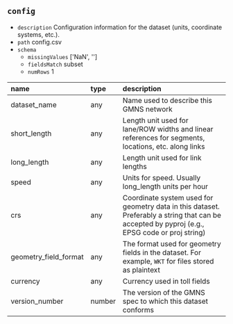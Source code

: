 ## `config`
  - `description` Configuration information for the dataset (units, coordinate systems, etc.).
  - `path` config.csv
  - `schema`
      - `missingValues` ['NaN', '']
    - `fieldsMatch` subset
    - `numRows` 1
  
| name                  | type   | description                                                                                                                                   |
|:----------------------|:-------|:----------------------------------------------------------------------------------------------------------------------------------------------|
| dataset_name          | any    | Name used to describe this GMNS network                                                                                                       |
| short_length          | any    | Length unit used for lane/ROW widths and linear references for segments, locations, etc. along links                                          |
| long_length           | any    | Length unit used for link lengths                                                                                                             |
| speed                 | any    | Units for speed. Usually long_length units per hour                                                                                           |
| crs                   | any    | Coordinate system used for geometry data in this dataset. Preferably a string that can be accepted by pyproj (e.g., EPSG code or proj string) |
| geometry_field_format | any    | The format used for geometry fields in the dataset. For example, `WKT` for files stored as plaintext                                          |
| currency              | any    | Currency used in toll fields                                                                                                                  |
| version_number        | number | The version of the GMNS spec to which this dataset conforms                                                                                   |